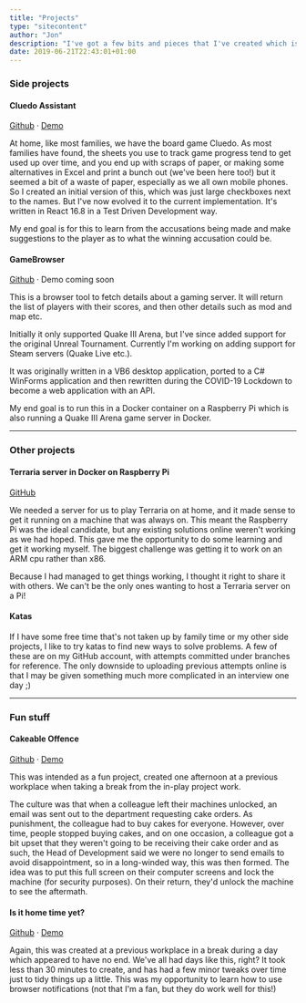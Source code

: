 ```yaml
---
title: "Projects"
type: "sitecontent"
author: "Jon"
description: "I've got a few bits and pieces that I've created which is available for all to use. Some are pretty nonsense things, intended for fun. Some are more serious and have taken some time to work on (and may still be in progress)."
date: 2019-06-21T22:43:01+01:00
---
```


### Side projects

#### Cluedo Assistant

[Github](https://github.com/jonifen/cluedo-assistant/) &middot; [Demo](https://jonifen.co.uk/cluedo-assistant/)

At home, like most families, we have the board game Cluedo. As most families have found, the sheets you use to track game progress tend to get used up over time, and you end up with scraps of paper, or making some alternatives in Excel and print a bunch out (we've been here too!) but it seemed a bit of a waste of paper, especially as we all own mobile phones. So I created an initial version of this, which was just large checkboxes next to the names. But I've now evolved it to the current implementation. It's written in React 16.8 in a Test Driven Development way.

My end goal is for this to learn from the accusations being made and make suggestions to the player as to what the winning accusation could be.


#### GameBrowser

[Github](https://github.com/jonifen/GameBrowser/) &middot; Demo coming soon

This is a browser tool to fetch details about a gaming server. It will return the list of players with their scores, and then other details such as mod and map etc.

Initially it only supported Quake III Arena, but I've since added support for the original Unreal Tournament. Currently I'm working on adding support for Steam servers (Quake Live etc.).

It was originally written in a VB6 desktop application, ported to a C# WinForms application and then rewritten during the COVID-19 Lockdown to become a web application with an API.

My end goal is to run this in a Docker container on a Raspberry Pi which is also running a Quake III Arena game server in Docker.

---

### Other projects

#### Terraria server in Docker on Raspberry Pi

[GitHub](https://github.com/jonifen/terraria-docker-raspberry-pi)

We needed a server for us to play Terraria on at home, and it made sense to get it running on a machine that was always on. This meant the Raspberry Pi was the ideal candidate, but any existing solutions online weren't working as we had hoped. This gave me the opportunity to do some learning and get it working myself. The biggest challenge was getting it to work on an ARM cpu rather than x86.

Because I had managed to get things working, I thought it right to share it with others. We can't be the only ones wanting to host a Terraria server on a Pi!

#### Katas

If I have some free time that's not taken up by family time or my other side projects, I like to try katas to find new ways to solve problems. A few of these are on my GitHub account, with attempts committed under branches for reference. The only downside to uploading previous attempts online is that I may be given something much more complicated in an interview one day ;)

---

### Fun stuff

#### Cakeable Offence

[Github](https://github.com/jonifen/cakes/) &middot; [Demo](https://jonifen.co.uk/cakes/)

This was intended as a fun project, created one afternoon at a previous workplace when taking a break from the in-play project work.

The culture was that when a colleague left their machines unlocked, an email was sent out to the department requesting cake orders. As punishment, the colleague had to buy cakes for everyone. However, over time, people stopped buying cakes, and on one occasion, a colleague got a bit upset that they weren't going to be receiving their cake order and as such, the Head of Development said we were no longer to send emails to avoid disappointment, so in a long-winded way, this was then formed. The idea was to put this full screen on their computer screens and lock the machine (for security purposes). On their return, they'd unlock the machine to see the aftermath.


#### Is it home time yet?

[Github](https://github.com/jonifen/isithometimeyet/) &middot; [Demo](https://jonifen.co.uk/isithometimeyet/)

Again, this was created at a previous workplace in a break during a day which appeared to have no end. We've all had days like this, right? It took less than 30 minutes to create, and has had a few minor tweaks over time just to tidy things up a little. This was my opportunity to learn how to use browser notifications (not that I'm a fan, but they do work well for this!)

